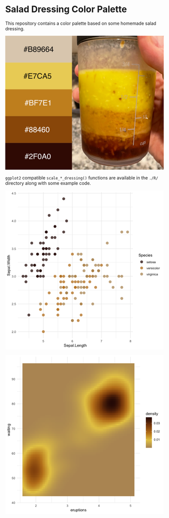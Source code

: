# Salad Dressing Color Palette

This repository contains a color palette based on some homemade salad dressing. 

![](./images/salad_dressing.jpg)

`ggplot2` compatible `scale_*_dressing()` functions are available in the `./R/` directory along with some example code. 

![](./images/discrete_color.tiff)

![](./images/continuous_color.tiff)